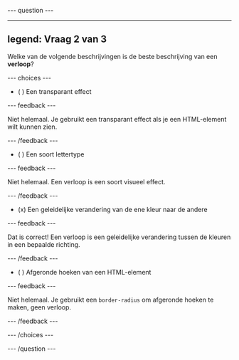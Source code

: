 \--- question ---

---

## legend: Vraag 2 van 3

Welke van de volgende beschrijvingen is de beste beschrijving van een **verloop**?

\--- choices ---

- ( ) Een transparant effect

 \--- feedback ---

 Niet helemaal. Je gebruikt een transparant effect als je een HTML-element wilt kunnen zien.

 \--- /feedback ---

- ( ) Een soort lettertype

 \--- feedback ---

 Niet helemaal. Een verloop is een soort visueel effect.

 \--- /feedback ---

- (x) Een geleidelijke verandering van de ene kleur naar de andere

 \--- feedback ---

 Dat is correct! Een verloop is een geleidelijke verandering tussen de kleuren in een bepaalde richting.

 \--- /feedback ---

- ( ) Afgeronde hoeken van een HTML-element

 \--- feedback ---

Niet helemaal. Je gebruikt een `border-radius` om afgeronde hoeken te maken, geen verloop.

\--- /feedback ---

\--- /choices ---

\--- /question ---
